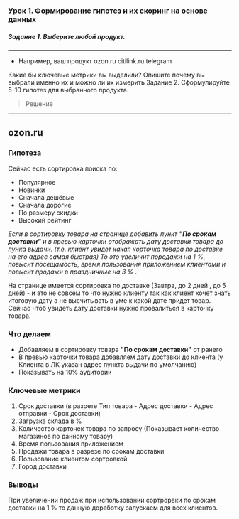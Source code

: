 ### Урок 1. Формирование гипотез и их скоринг на основе данных##### Задание 1. Выберите любой продукт.___- Например, ваш продукт  ozon.ru  citilink.ru  telegramКакие бы ключевые метрики вы выделили? Опишите почему вы выбрали именно их и можно ли их измеритьЗадание 2. Сформулируйте 5-10 гипотез для выбранного продукта.> Решение___## ozon.ru### ГипотезаСейчас есть сортировка поиска по:- Популярное- Новинки- Сначала дешёвые- Сначала дорогие- По размеру скидки- Высокий рейтинг_Если в сортировку товара на странице добавить пункт **"По срокам доставки"**и в превью карточки отображать дату доставки товара до пунка выдачи.(т.е. клиент увидет какая корточка товара по доставке на его адрес самая быстрая)То это увеличит породажи на 1 %, повысит посещамость, время пользования приложением клиентамии повысит продажи в праздничные на 3 % ._На странице имеется сортировка по доставке (Завтра, до 2 дней , до 5 дней) - и это не совсем то что нужно клиентутак как клиент хочет знать итоговую дату а не высчитывать в уме к какой дате придет товар.Сейчас чтоб увидеть дату доставки нужно провалиться в карточку товара.### Что делаем- Добавляем в сортировку товара **"По срокам доставки"** от ранего- В превью карточки товара добавляем дату доставки до клиента (у Клиента в ЛК указан адрес пункта выдачи по умолчанию)- Показывать на 10% аудитории### Ключевые метрики1. Срок доставки (в разрете Тип товара - Адрес доставки - Адрес отправки - Срок доставки)2. Загрузка склада в %2. Количество карточек товара по запросу (Показывает количество магазинов по данному товару)3. Время пользования приложением4. Продажи товара в разрезе по срокам доставки5. Пользование клиентом сортровкой6. Город доставки### ВыводыПри увеличении продаж при использовании сортрорвки по срокам доставки на 1 %то данную доработку запускаем для всех клиентов. 